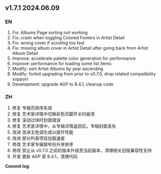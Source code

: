 ## **v1.7.1 2024.06.09**


### EN

1. Fix: Albums Page sorting not working
2. Fix: crash when toggling Colored Footers in Artist Detail
3. Fix: wrong cover if scrolling too fast
4. Fix: missing album cover in Artist Detail after going back from Artist Album Detail
5. Improve: accelerate palette color generation for performance
6. Improve: performance for loading some list items
7. Modify: sort Artist Albums by year ascending
8. Modify: forbid upgrading from prior to v0.7.0, drop related compatibility support
9. Development: upgrade AGP to 8.4.1, cleanup code


### ZH

1. 修复 专辑页排序失效
2. 修复 艺术家详情中切换彩色页脚开关时崩溃
3. 修复 滚动过快时封面错误
4. 修复 艺术家详情中，从专辑详情返回后，专辑封面丢失
5. 改进 改进主色调生成以提升性能
6. 改进 部分列表项目加载速度
7. 修改 艺术家专辑按年份升序排序
8. 修改 禁止从 v0.7.0 之前的版本升级至当前版本，清理相关旧版兼容性支持
9. 开发 更新 AGP 至 8.4.1，清理代码



**Commit log**: 